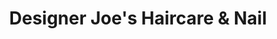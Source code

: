 ---
title: "Designer Joe's Haircare & Nail"
url: /logansport/designer-joes-haircare-and-nail/
shop: hairdresser
---